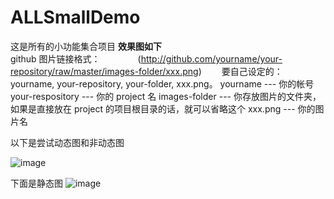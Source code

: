 # ALLSmallDemo
这是所有的小功能集合项目
**效果图如下** <br />
github 图片链接格式：
　　　　(http://github.com/yourname/your-repository/raw/master/images-folder/xxx.png)
　　要自己设定的：yourname, your-repository, your-folder, xxx.png。
yourname --- 你的帐号
your-respository --- 你的 project 名
images-folder --- 你存放图片的文件夹，如果是直接放在 project 的项目根目录的话，就可以省略这个
xxx.png --- 你的图片名

以下是尝试动态图和非动态图

![image](https://github.com/yangyueguang/AllSmallDemo/raw/master/resouce/splash.gif)

下面是静态图
![image](https://github.com/yangyueguang/AllSmallDemo/raw/master/resouce/12.png)
